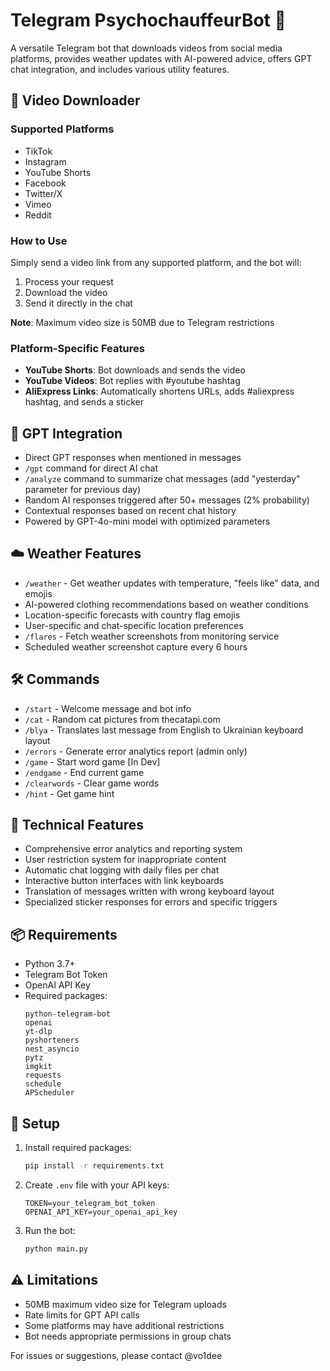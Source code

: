 # Telegram PsychochauffeurBot 🤖

A versatile Telegram bot that downloads videos from social media platforms, provides weather updates with AI-powered advice, offers GPT chat integration, and includes various utility features.

## 🎥 Video Downloader

### Supported Platforms
- TikTok
- Instagram
- YouTube Shorts
- Facebook
- Twitter/X
- Vimeo
- Reddit

### How to Use
Simply send a video link from any supported platform, and the bot will:
1. Process your request
2. Download the video
3. Send it directly in the chat

**Note**: Maximum video size is 50MB due to Telegram restrictions

### Platform-Specific Features
- **YouTube Shorts**: Bot downloads and sends the video
- **YouTube Videos**: Bot replies with #youtube hashtag
- **AliExpress Links**: Automatically shortens URLs, adds #aliexpress hashtag, and sends a sticker

## 🤖 GPT Integration
- Direct GPT responses when mentioned in messages
- `/gpt` command for direct AI chat
- `/analyze` command to summarize chat messages (add "yesterday" parameter for previous day)
- Random AI responses triggered after 50+ messages (2% probability)
- Contextual responses based on recent chat history
- Powered by GPT-4o-mini model with optimized parameters

## ☁️ Weather Features
- `/weather` - Get weather updates with temperature, "feels like" data, and emojis
- AI-powered clothing recommendations based on weather conditions
- Location-specific forecasts with country flag emojis
- User-specific and chat-specific location preferences
- `/flares` - Fetch weather screenshots from monitoring service
- Scheduled weather screenshot capture every 6 hours

## 🛠 Commands
- `/start` - Welcome message and bot info
- `/cat` - Random cat pictures from thecatapi.com
- `/blya` - Translates last message from English to Ukrainian keyboard layout
- `/errors` - Generate error analytics report (admin only)
- `/game` - Start word game [In Dev]
- `/endgame` - End current game 
- `/clearwords` - Clear game words
- `/hint` - Get game hint

## 🔧 Technical Features
- Comprehensive error analytics and reporting system
- User restriction system for inappropriate content
- Automatic chat logging with daily files per chat
- Interactive button interfaces with link keyboards
- Translation of messages written with wrong keyboard layout
- Specialized sticker responses for errors and specific triggers

## 📦 Requirements
- Python 3.7+
- Telegram Bot Token
- OpenAI API Key
- Required packages:
  ```
  python-telegram-bot
  openai
  yt-dlp
  pyshorteners
  nest_asyncio
  pytz
  imgkit
  requests
  schedule
  APScheduler
  ```

## 📝 Setup
1. Install required packages:
   ```bash
   pip install -r requirements.txt
   ```
2. Create `.env` file with your API keys:
   ```
   TOKEN=your_telegram_bot_token
   OPENAI_API_KEY=your_openai_api_key
   ```
3. Run the bot:
   ```bash
   python main.py
   ```

## ⚠️ Limitations
- 50MB maximum video size for Telegram uploads
- Rate limits for GPT API calls
- Some platforms may have additional restrictions
- Bot needs appropriate permissions in group chats

For issues or suggestions, please contact @vo1dee
